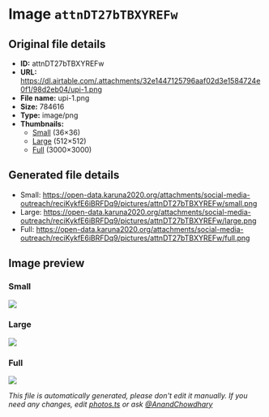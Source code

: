 # Image `attnDT27bTBXYREFw`

## Original file details

- **ID:** attnDT27bTBXYREFw
- **URL:** https://dl.airtable.com/.attachments/32e1447125796aaf02d3e1584724e0f1/98d2eb04/upi-1.png
- **File name:** upi-1.png
- **Size:** 784616
- **Type:** image/png
- **Thumbnails:**
  - [Small](https://dl.airtable.com/.attachmentThumbnails/d3c1322b9ff11b9e2c628e9672e67eb8/61755cac) (36×36)
  - [Large](https://dl.airtable.com/.attachmentThumbnails/2ca7ac0efc746190bc84468250934838/32d08266) (512×512)
  - [Full](https://dl.airtable.com/.attachmentThumbnails/73c092304b32f6889240eef3294c925e/6babcacd) (3000×3000)

## Generated file details

- Small: https://open-data.karuna2020.org/attachments/social-media-outreach/reciKykfE6iBRFDq9/pictures/attnDT27bTBXYREFw/small.png
- Large: https://open-data.karuna2020.org/attachments/social-media-outreach/reciKykfE6iBRFDq9/pictures/attnDT27bTBXYREFw/large.png
- Full: https://open-data.karuna2020.org/attachments/social-media-outreach/reciKykfE6iBRFDq9/pictures/attnDT27bTBXYREFw/full.png

## Image preview

### Small

![](https://open-data.karuna2020.org/attachments/social-media-outreach/reciKykfE6iBRFDq9/pictures/attnDT27bTBXYREFw/small.png)

### Large

![](https://open-data.karuna2020.org/attachments/social-media-outreach/reciKykfE6iBRFDq9/pictures/attnDT27bTBXYREFw/large.png)

### Full

![](https://open-data.karuna2020.org/attachments/social-media-outreach/reciKykfE6iBRFDq9/pictures/attnDT27bTBXYREFw/full.png)

_This file is automatically generated, please don't edit it manually. If you need any changes, edit [photos.ts](/photos.ts) or ask [@AnandChowdhary](https://github.com/AnandChowdhary)_
